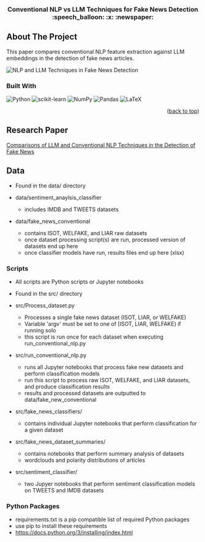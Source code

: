
<a id="readme-top"></a>





<br />
<div align="center">
  <a href="https://github.com/desobob11/SDLDoom">
  </a>

  <h3 align="center">Conventional NLP vs LLM Techniques for Fake News Detection :speech_balloon: :x: :newspaper:</h3>

</div>




## About The Project

This paper compares conventional NLP feature extraction against LLM embeddings in the detection of fake news articles.

![NLP and LLM Techniques in Fake News Detection](https://github.com/user-attachments/assets/7025bcef-983c-45b8-bbe2-cea948a1b854)




### Built With

![Python](https://img.shields.io/badge/python-3670A0?style=for-the-badge&logo=python&logoColor=ffdd54)
![scikit-learn](https://img.shields.io/badge/scikit--learn-%23F7931E.svg?style=for-the-badge&logo=scikit-learn&logoColor=white)
![NumPy](https://img.shields.io/badge/numpy-%23013243.svg?style=for-the-badge&logo=numpy&logoColor=white)
 	![Pandas](https://img.shields.io/badge/pandas-%23150458.svg?style=for-the-badge&logo=pandas&logoColor=white)
  ![LaTeX](https://img.shields.io/badge/latex-%23008080.svg?style=for-the-badge&logo=latex&logoColor=white)

<p align="right">(<a href="#readme-top">back to top</a>)</p>

## Research Paper
[Comparisons of LLM and Conventional NLP Techniques in the
Detection of Fake News](./Comparisons%20of%20LLM%20and%20Conventional%20NLP%20Techniques%20Fake%20News%20Detection.pdf)


## Data

* Found in the data/ directory

* data/sentiment_anaylsis_classifier
	* includes IMDB and TWEETS datasets

* data/fake_news_conventional
	* contains ISOT, WELFAKE, and LIAR raw datasets
	* once dataset processing script(s) are run, processed version of datasets end up here
	* once classifier models have run, results files end up here (xlsx)


### Scripts

* All scripts are Python scripts or Jupyter notebooks
* Found in the src/ directory

* src/Process_dataset.py
	* Processes a single fake news dataset (ISOT, LIAR, or WELFAKE)
	* Variable 'argv' must be set to one of [ISOT, LIAR, WELFAKE) if running solo
	* this script is run once for each dataset when executing run_conventional_nlp.py

* src/run_conventional_nlp.py
	* runs all Jupyter notebooks that process fake new datasets and perform classification models
	* run this script to process raw ISOT, WELFAKE, and LIAR datasets, and produce classification results
	* results and processed datasets are outputted to data/fake_new_conventional

* src/fake_news_classifiers/
	* contains individual Jupyter notebooks that perform classification for a given dataset

* src/fake_news_dataset_summaries/
	* contains notebooks that perform summary analysis of datasets
	* wordclouds and polarity distributions of articles

* src/sentiment_classifier/
	* two Jupyer notebooks that perform sentiment classification models on TWEETS and IMDB datasets

### Python Packages

* requirements.txt is a pip compatible list of required Python packages
* use pip to install these requirements
*	https://docs.python.org/3/installing/index.html


